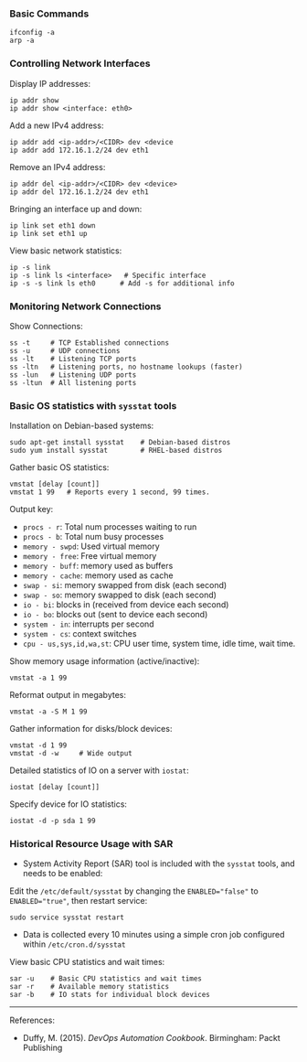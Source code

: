 ### Basic Commands

```
ifconfig -a
arp -a
```

### Controlling Network Interfaces

Display IP addresses:

```
ip addr show
ip addr show <interface: eth0>
```

Add a new IPv4 address:

```
ip addr add <ip-addr>/<CIDR> dev <device
ip addr add 172.16.1.2/24 dev eth1
```

Remove an IPv4 address:

```
ip addr del <ip-addr>/<CIDR> dev <device>
ip addr del 172.16.1.2/24 dev eth1
```

Bringing an interface up and down:

```
ip link set eth1 down
ip link set eth1 up
```

View basic network statistics:

```
ip -s link
ip -s link ls <interface>   # Specific interface
ip -s -s link ls eth0      # Add -s for additional info
```

### Monitoring Network Connections

Show Connections:

```
ss -t     # TCP Established connections
ss -u     # UDP connections
ss -lt    # Listening TCP ports
ss -ltn   # Listening ports, no hostname lookups (faster)
ss -lun   # Listening UDP ports
ss -ltun  # All listening ports
```

### Basic OS statistics with `sysstat` tools

Installation on Debian-based systems:

```
sudo apt-get install sysstat    # Debian-based distros
sudo yum install sysstat        # RHEL-based distros
```

Gather basic OS statistics:

```
vmstat [delay [count]]
vmstat 1 99   # Reports every 1 second, 99 times.
```

Output key:

- `procs - r`: Total num processes waiting to run
- `procs - b`: Total num busy processes
- `memory - swpd`: Used virtual memory
- `memory - free`: Free virtual memory
- `memory - buff`: memory used as buffers
- `memory - cache`: memory used as cache
- `swap - si`: memory swapped from disk (each second)
- `swap - so`: memory swapped to disk (each second)
- `io - bi`: blocks in (received from device each second)
- `io - bo`: blocks out (sent to device each second)
- `system - in`: interrupts per second
- `system - cs`: context switches
- `cpu - us,sys,id,wa,st`: CPU user time, system time, idle time, wait time.

Show memory usage information (active/inactive):

```
vmstat -a 1 99
```

Reformat output in megabytes:

```
vmstat -a -S M 1 99
```

Gather information for disks/block devices:

```
vmstat -d 1 99
vmstat -d -w     # Wide output
```

Detailed statistics of IO on a server with `iostat`:

```
iostat [delay [count]]
```

Specify device for IO statistics:

```
iostat -d -p sda 1 99
```

### Historical Resource Usage with SAR

- System Activity Report (SAR) tool is included with the `sysstat` tools, and needs to be enabled:

Edit the `/etc/default/sysstat` by changing the `ENABLED="false"` to `ENABLED="true"`, then restart service:

```
sudo service sysstat restart
```

- Data is collected every 10 minutes using a simple cron job configured within `/etc/cron.d/sysstat`

View basic CPU statistics and wait times:

```
sar -u    # Basic CPU statistics and wait times
sar -r    # Available memory statistics
sar -b    # IO stats for individual block devices
```

----

References:

- Duffy, M. (2015). *DevOps Automation Cookbook*. Birmingham: Packt Publishing
